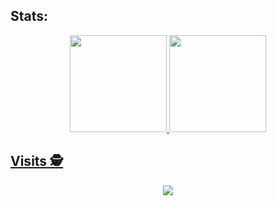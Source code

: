 ## **Stats**:
<div align="center">
  <a href="https://github.com/graweb">
  <img height="155em" src="https://github-readme-stats.vercel.app/api?username=graweb&show_icons=true&theme=gruvbox&include_all_commits=true&count_private=true"/>
  <img height="155em" src="https://github-readme-stats.vercel.app/api/top-langs/?username=graweb&layout=compact&langs_count=7&theme=gruvbox"/>
</div>

## **Visits** :detective: <br>
 <p align="center"> 
   <img alingn="center" src="https://profile-counter.glitch.me/graweb/count.svg" />
 </p>
